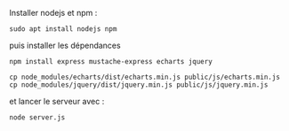 Installer nodejs et npm :

    sudo apt install nodejs npm

puis installer les dépendances

    npm install express mustache-express echarts jquery
    
    cp node_modules/echarts/dist/echarts.min.js public/js/echarts.min.js
    cp node_modules/jquery/dist/jquery.min.js public/js/jquery.min.js


et lancer le serveur avec :

    node server.js